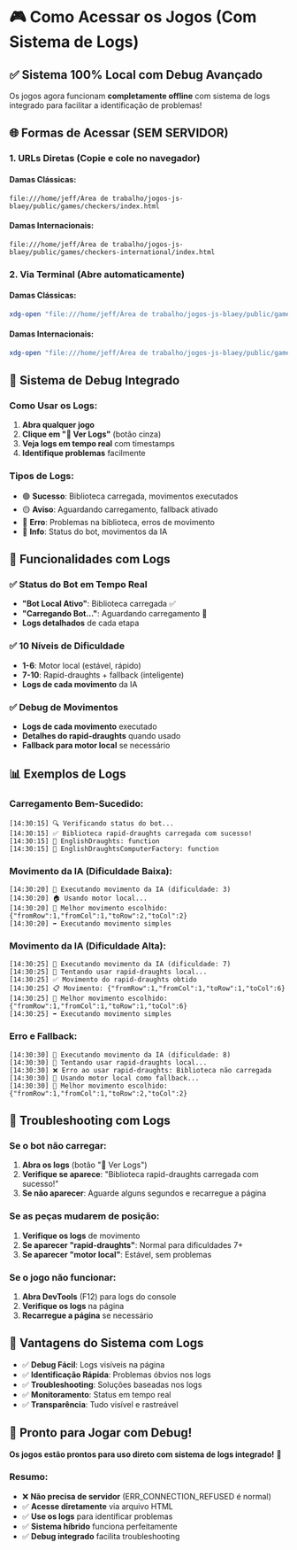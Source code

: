 # 🎮 Como Acessar os Jogos (Com Sistema de Logs)

## ✅ **Sistema 100% Local com Debug Avançado**

Os jogos agora funcionam **completamente offline** com sistema de logs integrado para facilitar a identificação de problemas!

## 🌐 **Formas de Acessar (SEM SERVIDOR)**

### **1. URLs Diretas (Copie e cole no navegador)**

#### **Damas Clássicas:**
```
file:///home/jeff/Área de trabalho/jogos-js-blaey/public/games/checkers/index.html
```

#### **Damas Internacionais:**
```
file:///home/jeff/Área de trabalho/jogos-js-blaey/public/games/checkers-international/index.html
```

### **2. Via Terminal (Abre automaticamente)**

#### **Damas Clássicas:**
```bash
xdg-open "file:///home/jeff/Área de trabalho/jogos-js-blaey/public/games/checkers/index.html"
```

#### **Damas Internacionais:**
```bash
xdg-open "file:///home/jeff/Área de trabalho/jogos-js-blaey/public/games/checkers-international/index.html"
```

## 🔧 **Sistema de Debug Integrado**

### **Como Usar os Logs:**
1. **Abra qualquer jogo**
2. **Clique em "🔧 Ver Logs"** (botão cinza)
3. **Veja logs em tempo real** com timestamps
4. **Identifique problemas** facilmente

### **Tipos de Logs:**
- 🟢 **Sucesso**: Biblioteca carregada, movimentos executados
- 🟡 **Aviso**: Aguardando carregamento, fallback ativado
- 🔴 **Erro**: Problemas na biblioteca, erros de movimento
- 🔵 **Info**: Status do bot, movimentos da IA

## 🎯 **Funcionalidades com Logs**

### **✅ Status do Bot em Tempo Real**
- **"Bot Local Ativo"**: Biblioteca carregada ✅
- **"Carregando Bot..."**: Aguardando carregamento 🔄
- **Logs detalhados** de cada etapa

### **✅ 10 Níveis de Dificuldade**
- **1-6**: Motor local (estável, rápido)
- **7-10**: Rapid-draughts + fallback (inteligente)
- **Logs de cada movimento** da IA

### **✅ Debug de Movimentos**
- **Logs de cada movimento** executado
- **Detalhes do rapid-draughts** quando usado
- **Fallback para motor local** se necessário

## 📊 **Exemplos de Logs**

### **Carregamento Bem-Sucedido:**
```
[14:30:15] 🔍 Verificando status do bot...
[14:30:15] ✅ Biblioteca rapid-draughts carregada com sucesso!
[14:30:15] 🔧 EnglishDraughts: function
[14:30:15] 🔧 EnglishDraughtsComputerFactory: function
```

### **Movimento da IA (Dificuldade Baixa):**
```
[14:30:20] 🤖 Executando movimento da IA (dificuldade: 3)
[14:30:20] 🏠 Usando motor local...
[14:30:20] 🎯 Melhor movimento escolhido: {"fromRow":1,"fromCol":1,"toRow":2,"toCol":2}
[14:30:20] ➡️ Executando movimento simples
```

### **Movimento da IA (Dificuldade Alta):**
```
[14:30:25] 🤖 Executando movimento da IA (dificuldade: 7)
[14:30:25] 🚀 Tentando usar rapid-draughts local...
[14:30:25] ✅ Movimento do rapid-draughts obtido
[14:30:25] 📋 Movimento: {"fromRow":1,"fromCol":1,"toRow":1,"toCol":6}
[14:30:25] 🎯 Melhor movimento escolhido: {"fromRow":1,"fromCol":1,"toRow":1,"toCol":6}
[14:30:25] ➡️ Executando movimento simples
```

### **Erro e Fallback:**
```
[14:30:30] 🤖 Executando movimento da IA (dificuldade: 8)
[14:30:30] 🚀 Tentando usar rapid-draughts local...
[14:30:30] ❌ Erro ao usar rapid-draughts: Biblioteca não carregada
[14:30:30] 🔄 Usando motor local como fallback...
[14:30:30] 🎯 Melhor movimento escolhido: {"fromRow":1,"fromCol":1,"toRow":2,"toCol":2}
```

## 🔧 **Troubleshooting com Logs**

### **Se o bot não carregar:**
1. **Abra os logs** (botão "🔧 Ver Logs")
2. **Verifique se aparece**: "Biblioteca rapid-draughts carregada com sucesso!"
3. **Se não aparecer**: Aguarde alguns segundos e recarregue a página

### **Se as peças mudarem de posição:**
1. **Verifique os logs** de movimento
2. **Se aparecer "rapid-draughts"**: Normal para dificuldades 7+
3. **Se aparecer "motor local"**: Estável, sem problemas

### **Se o jogo não funcionar:**
1. **Abra DevTools** (F12) para logs do console
2. **Verifique os logs** na página
3. **Recarregue a página** se necessário

## 🎉 **Vantagens do Sistema com Logs**

- ✅ **Debug Fácil**: Logs visíveis na página
- ✅ **Identificação Rápida**: Problemas óbvios nos logs
- ✅ **Troubleshooting**: Soluções baseadas nos logs
- ✅ **Monitoramento**: Status em tempo real
- ✅ **Transparência**: Tudo visível e rastreável

## 🚀 **Pronto para Jogar com Debug!**

**Os jogos estão prontos para uso direto com sistema de logs integrado!** 🎯

### **Resumo:**
- ❌ **Não precisa de servidor** (ERR_CONNECTION_REFUSED é normal)
- ✅ **Acesse diretamente** via arquivo HTML
- ✅ **Use os logs** para identificar problemas
- ✅ **Sistema híbrido** funciona perfeitamente
- ✅ **Debug integrado** facilita troubleshooting
